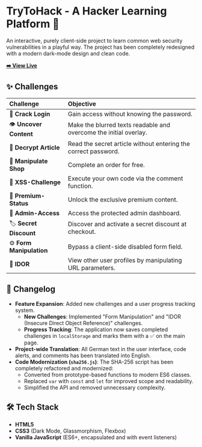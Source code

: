 # TryToHack - A Hacker Learning Platform 👾

An interactive, purely client-side project to learn common web security vulnerabilities in a playful way. The project has been completely redesigned with a modern dark-mode design and clean code.

**[➡️ View Live](https://rrelicc.github.io/TryToHack/)**

## ✨ Challenges

| Challenge | Objective |
| :--- | :--- |
| 🔐 **Crack Login** | Gain access without knowing the password. |
| 👁️ **Uncover Content** | Make the blurred texts readable and overcome the initial overlay. |
| 🔑 **Decrypt Article** | Read the secret article without entering the correct password. |
| 🛒 **Manipulate Shop** | Complete an order for free. |
| 💬 **XSS-Challenge** | Execute your own code via the comment function. |
| 💎 **Premium-Status** | Unlock the exclusive premium content. |
| 🍪 **Admin-Access** | Access the protected admin dashboard. |
| 🏷️ **Secret Discount** | Discover and activate a secret discount at checkout. |
| ⚙️ **Form Manipulation** | Bypass a client-side disabled form field. |
| 👤 **IDOR** | View other user profiles by manipulating URL parameters. |


## 🚀 Changelog

* **Feature Expansion**: Added new challenges and a user progress tracking system.
    * **New Challenges**: Implemented "Form Manipulation" and "IDOR (Insecure Direct Object Reference)" challenges.
    * **Progress Tracking**: The application now saves completed challenges in `localStorage` and marks them with a ✅ on the main page.
* **Project-wide Translation**: All German text in the user interface, code alerts, and comments has been translated into English.
* **Code Modernization (`sha256.js`)**: The SHA-256 script has been completely refactored and modernized:
    * Converted from prototype-based functions to modern ES6 classes.
    * Replaced `var` with `const` and `let` for improved scope and readability.
    * Simplified the API and removed unnecessary complexity.

## 🛠️ Tech Stack

* **HTML5**
* **CSS3** (Dark Mode, Glassmorphism, Flexbox)
* **Vanilla JavaScript** (ES6+, encapsulated and with event listeners)
